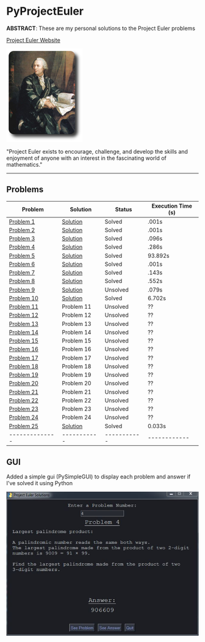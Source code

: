 # PyProjectEuler

**ABSTRACT**:
These are my personal solutions to the Project Euler problems

[Project Euler Website](https://projecteuler.net/)

![euler](images/euler_portrait.png)

"Project Euler exists to encourage, challenge, and develop the skills and enjoyment of anyone with an interest in the fascinating world of mathematics."

****************************************************************

## Problems

| Problem        | Solution     | Status     | Execution Time (s) |
|--------------|-----------|-----------|------------|
| [Problem 1](https://projecteuler.net/problem=1) | [Solution](https://github.com/spicyNoodles15/PyProjectEuler/blob/main/solutions/problem_1.py) | Solved      | .001s    |
| [Problem 2](https://projecteuler.net/problem=2) | [Solution](https://github.com/spicyNoodles15/PyProjectEuler/blob/main/solutions/problem_2.py) | Solved      | .001s    |
| [Problem 3](https://projecteuler.net/problem=3) | [Solution](https://github.com/spicyNoodles15/PyProjectEuler/blob/main/solutions/problem_3.py) | Solved      | .096s    |
| [Problem 4](https://projecteuler.net/problem=4) | [Solution](https://github.com/spicyNoodles15/PyProjectEuler/blob/main/solutions/problem_4.py) | Solved      | .286s   |
| [Problem 5](https://projecteuler.net/problem=5) | [Solution](https://github.com/spicyNoodles15/PyProjectEuler/blob/main/solutions/problem_5.py) | Solved      | 93.892s  |
| [Problem 6](https://projecteuler.net/problem=6) | [Solution](https://github.com/spicyNoodles15/PyProjectEuler/blob/main/solutions/problem_6.py) | Solved      | .001s    |
| [Problem 7](https://projecteuler.net/problem=7) | [Solution](https://github.com/spicyNoodles15/PyProjectEuler/blob/main/solutions/problem_7.py) | Solved      | .143s    |
| [Problem 8](https://projecteuler.net/problem=8) | [Solution](https://github.com/spicyNoodles15/PyProjectEuler/blob/main/solutions/problem_8.py) | Solved      | .552s    |
| [Problem 9](https://projecteuler.net/problem=9) | [Solution](https://github.com/spicyNoodles15/PyProjectEuler/blob/main/solutions/problem_9.py) | Unsolved    | .079s     |
| [Problem 10](https://projecteuler.net/problem=10) | [Solution](https://github.com/spicyNoodles15/PyProjectEuler/blob/main/solutions/problem_10.py) | Solved    | 6.702s   |
| [Problem 11](https://projecteuler.net/problem=11) | Problem 11 | Unsolved    | ??       |
| [Problem 12](https://projecteuler.net/problem=12) | Problem 12 | Unsolved    | ??       |
| [Problem 13](https://projecteuler.net/problem=13) | Problem 13 | Unsolved    | ??       |
| [Problem 14](https://projecteuler.net/problem=14) | Problem 14 | Unsolved    | ??       |
| [Problem 15](https://projecteuler.net/problem=15) | Problem 15 | Unsolved    | ??       |
| [Problem 16](https://projecteuler.net/problem=16) | Problem 16 | Unsolved    | ??       |
| [Problem 17](https://projecteuler.net/problem=17) | Problem 17 | Unsolved    | ??       |
| [Problem 18](https://projecteuler.net/problem=18) | Problem 18 | Unsolved    | ??       |
| [Problem 19](https://projecteuler.net/problem=19) | Problem 19 | Unsolved    | ??       |
| [Problem 20](https://projecteuler.net/problem=20) | Problem 20 | Unsolved    | ??       |
| [Problem 21](https://projecteuler.net/problem=21) | Problem 21 | Unsolved    | ??       |
| [Problem 22](https://projecteuler.net/problem=22) | Problem 22 | Unsolved    | ??       |
| [Problem 23](https://projecteuler.net/problem=23) | Problem 23 | Unsolved    | ??       |
| [Problem 24](https://projecteuler.net/problem=24) | Problem 24 | Unsolved    | ??       |
| [Problem 25](https://projecteuler.net/problem=25) | [Solution](https://github.com/spicyNoodles15/PyProjectEuler/blob/main/solutions/problem_25.py) | Solved    | 0.033s   |
|--------------|-----------|-----------|------------|

## GUI

Added a simple gui (PySimpleGUI) to display each problem and answer if I've solved it using Python

![gui](images/gui.JPG)
